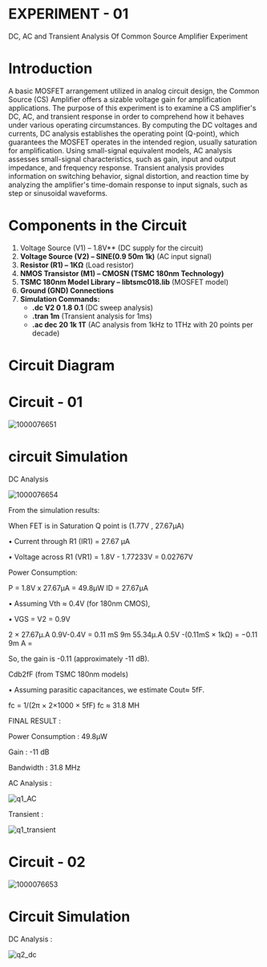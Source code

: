 # EXPERIMENT - 01
DC, AC and Transient Analysis Of Common Source Amplifier Experiment
# Introduction
A basic MOSFET arrangement utilized in analog circuit design, the Common Source (CS) Amplifier offers a sizable voltage gain for amplification applications. The purpose of this experiment is to examine a CS amplifier's DC, AC, and transient response in order to comprehend how it behaves under various operating circumstances. By computing the DC voltages and currents, DC analysis establishes the operating point (Q-point), which guarantees the MOSFET operates in the intended region, usually saturation for amplification. Using small-signal equivalent models, AC analysis assesses small-signal characteristics, such as gain, input and output impedance, and frequency response. Transient analysis provides information on switching behavior, signal distortion, and reaction time by analyzing the amplifier's time-domain response to input signals, such as step or sinusoidal waveforms.

# Components in the Circuit

1. Voltage Source (V1) – 1.8V** (DC supply for the circuit)  
2. **Voltage Source (V2) – SINE(0.9 50m 1k)** (AC input signal)  
3. **Resistor (R1) – 1KΩ** (Load resistor)  
4. **NMOS Transistor (M1) – CMOSN (TSMC 180nm Technology)**  
5. **TSMC 180nm Model Library – libtsmc018.lib** (MOSFET model)  
6. **Ground (GND) Connections**  
7. **Simulation Commands:**  
   - **.dc V2 0 1.8 0.1** (DC sweep analysis)  
   - **.tran 1m** (Transient analysis for 1ms)  
   - **.ac dec 20 1k 1T** (AC analysis from 1kHz to 1THz with 20 points per decade)
  
# Circuit Diagram 

# Circuit - 01
![1000076651](https://github.com/user-attachments/assets/d5218f21-53d4-4196-8c7d-71a11c4b7373) 

# circuit Simulation 

DC Analysis 

![1000076654](https://github.com/user-attachments/assets/ef63cc68-45a4-4e33-8139-1f30e3292cf2)

From the simulation results:

When FET is in Saturation 
Q point is (1.77V , 27.67μΑ)

• Current through R1 (IR1) = 27.67 μΑ

• Voltage across R1 (VR1) = 1.8V - 1.77233V = 0.02767V

Power Consumption:

P = 1.8V x 27.67μΑ = 49.8μW
ID = 27.67μΑ

• Assuming Vth ≈ 0.4V (for 180nm CMOS),

• VGS = V2 = 0.9V

2 × 27.67μ.Α 0.9V-0.4V = 0.11 mS 9m 55.34μ.Α 0.5V -(0.11mS × 1kΩ) = −0.11 9m A =

So, the gain is -0.11 (approximately -11 dB).

Cdb2fF (from TSMC 180nm models)

• Assuming parasitic capacitances, we estimate Cout≈ 5fF.

fc = 1/(2π × 2×1000 × 5fF) 
fc ≈ 31.8 MH 

FINAL RESULT :

Power Consumption : 49.8μW

Gain : -11 dB

Bandwidth : 31.8 MHz

AC Analysis :

![q1_AC](https://github.com/user-attachments/assets/759007ef-1d7b-48e6-8f14-0230fe83aaaa)

Transient : 

![q1_transient](https://github.com/user-attachments/assets/ccdbabff-8cd5-4841-bd17-120d5e2a1e28)

# Circuit - 02

![1000076653](https://github.com/user-attachments/assets/bae3be1a-2439-4e1a-90ec-f9384238f06c)

# Circuit Simulation 

DC Analysis : 

![q2_dc](https://github.com/user-attachments/assets/87f6dd2f-c73f-4562-864a-2f1e4d78eb16)





